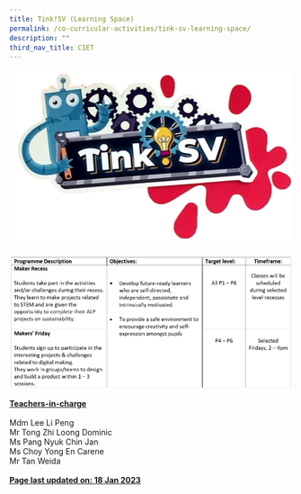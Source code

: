 ```yaml
---
title: Tink!SV (Learning Space)
permalink: /co-curricular-activities/tink-sv-learning-space/
description: ""
third_nav_title: CIET
---
```

![](/images/Tink!SV.png)

![](/images/Tink!SV%20Programme%20Description.png)

<p><u><strong>Teachers-in-charge</strong></u><br /><br />Mdm Lee Li Peng<br />Mr Tong Zhi Loong Dominic<br />Ms Pang Nyuk Chin Jan<br/>Ms Choy Yong En Carene<br/>Mr Tan Weida<br /><br /><u><strong>Page last updated on: 18 Jan 2023</p>